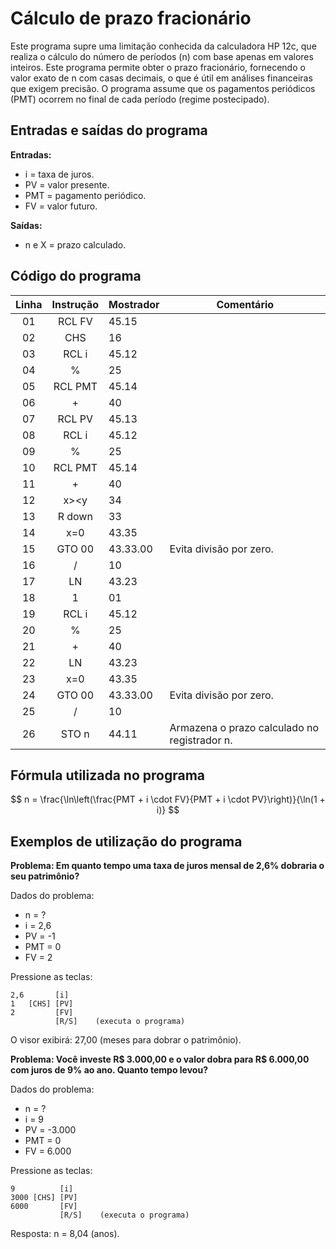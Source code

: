 # Cálculo de prazo fracionário

Este programa supre uma limitação conhecida da calculadora HP 12c, que realiza o cálculo do número de períodos (n) com base apenas em valores inteiros. Este programa permite obter o prazo fracionário, fornecendo o valor exato de n com casas decimais, o que é útil em análises financeiras que exigem precisão. O programa assume que os pagamentos periódicos (PMT) ocorrem no final de cada período (regime postecipado).

## Entradas e saídas do programa

**Entradas:**
- i = taxa de juros.
- PV = valor presente.
- PMT = pagamento periódico.
- FV = valor futuro.

**Saídas:**
- n e X = prazo calculado.

## Código do programa

| Linha | Instrução | Mostrador | Comentário                                   |
| :---: | :-------: | --------- | -------------------------------------------- |
|  01   |  RCL FV   | 45.15     |                                              |
|  02   |    CHS    | 16        |                                              |
|  03   |   RCL i   | 45.12     |                                              |
|  04   |     %     | 25        |                                              |
|  05   |  RCL PMT  | 45.14     |                                              |
|  06   |     +     | 40        |                                              |
|  07   |  RCL PV   | 45.13     |                                              |
|  08   |   RCL i   | 45.12     |                                              |
|  09   |     %     | 25        |                                              |
|  10   |  RCL PMT  | 45.14     |                                              |
|  11   |     +     | 40        |                                              |
|  12   |   x><y    | 34        |                                              |
|  13   |  R down   | 33        |                                              |
|  14   |    x=0    | 43.35     |                                              |
|  15   |  GTO 00   | 43.33.00  | Evita divisão por zero.                      |
|  16   |     /     | 10        |                                              |
|  17   |    LN     | 43.23     |                                              |
|  18   |     1     | 01        |                                              |
|  19   |   RCL i   | 45.12     |                                              |
|  20   |     %     | 25        |                                              |
|  21   |     +     | 40        |                                              |
|  22   |    LN     | 43.23     |                                              |
|  23   |    x=0    | 43.35     |                                              |
|  24   |  GTO 00   | 43.33.00  | Evita divisão por zero.                      |
|  25   |     /     | 10        |                                              |
|  26   |   STO n   | 44.11     | Armazena o prazo calculado no registrador n. |

## Fórmula utilizada no programa

$$
n = \frac{\ln\left(\frac{PMT + i \cdot FV}{PMT + i \cdot PV}\right)}{\ln(1 + i)}
$$

## Exemplos de utilização do programa

**Problema: Em quanto tempo uma taxa de juros mensal de 2,6% dobraria o seu patrimônio?**

Dados do problema:
- n = ?
- i = 2,6
- PV = -1
- PMT = 0
- FV = 2

Pressione as teclas:
```
2,6       [i]
1   [CHS] [PV]
2         [FV]
          [R/S]    (executa o programa)
```

O visor exibirá: 27,00 (meses para dobrar o patrimônio).

**Problema: Você investe R$ 3.000,00 e o valor dobra para R$ 6.000,00 com juros de 9% ao ano. Quanto tempo levou?**

Dados do problema:
- n = ?
- i = 9
- PV = -3.000
- PMT = 0
- FV = 6.000

Pressione as teclas:
```
9          [i]
3000 [CHS] [PV]
6000       [FV]
           [R/S]    (executa o programa)
```

Resposta: n = 8,04 (anos).
